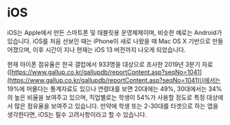 # iOS

iOS는 Apple에서 만든 스마트폰 및 태블릿용 운영체제이며, 비슷한 예로는 Android가 있습니다. iOS를 처음 선보인 때는 iPhone이 새로 나왔을 때 Mac OS X 기반으로 만들어졌으며, 이후 시간이 지나 현재는 iOS 13 버전까지 나오게 되었습니다. 

현재 아이폰 점유율은 한국 갤럽에서 933명을 대상으로 조사한 2019년 3분기 자료\([https://www.gallup.co.kr/gallupdb/reportContent.asp?seqNo=1041](https://www.gallup.co.kr/gallupdb/reportContent.asp?seqNo=1041)\)에서는 19%에 머물다는 통계자료도 있으나 연령대를 보면 20대에는 49%, 30대에서는 34%의 높은 비율을 보여주고 있으며, 직업별로는 학생이 54%가 사용할 정도로 특정 대상에서 많은 점유율을 보여주고 있습니다. 만약에 학생 또는 2-30대를 타겟으로 하는 앱을 생각한다면, iOS는 필수 고려사항이라고 할 수 있습니다.

